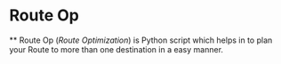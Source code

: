 # Route Op
**
Route Op (_Route Optimization_) is Python script which helps in to plan your Route to more than one destination in a easy manner.

